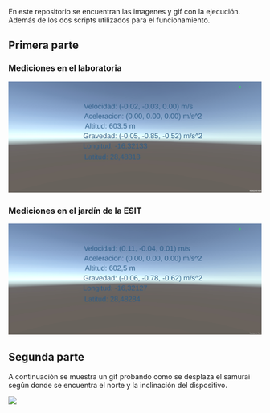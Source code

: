 En este repositorio se encuentran las imagenes y gif con la ejecución. Además de los dos scripts utilizados para el funcionamiento.
## Primera parte
### Mediciones en el laboratoria
![Laboratorio](./laboratorio.jpg)
### Mediciones en el jardín de la ESIT
![Jardin](./jardin.jpg)
## Segunda parte
A continuación se muestra un gif probando como se desplaza el samurai según donde se encuentra el norte y la inclinación del dispositivo.


<img src="./samurai.gif" width="500"/> 
